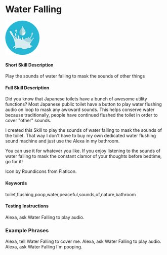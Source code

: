 # Water Falling

![icon](metadata/APP_ICON_SMALL.png)

#### Short Skill Description
Play the sounds of water falling to mask the sounds of other things

#### Full Skill Description

Did you know that Japanese toilets have a bunch of awesome utility functions? Most Japanese public toilet have a button to play water flushing audio on loop to mask any awkward sounds. This helps conserve water because traditionally, people have continued flushed the toilet in order to cover "other" sounds.

I created this Skill to play the sounds of water falling to mask the sounds of the toilet. That way I don't have to buy my own dedicated water flushing sound machine and just use the Alexa in my bathroom.

You can use it for whatever you like. If you enjoy listening to the sounds of water falling to mask the constant clamor of your thoughts before bedtime, go for it!

Icon by Roundicons from FlatIcon.

#### Keywords
toilet,flushing,poop,water,peaceful,sounds,of,nature,bathroom

#### Testing Instructions
Alexa, ask Water Falling to play audio.

### Example Phrases
Alexa, tell Water Falling to cover me.
Alexa, ask Water Falling to play audio.
Alexa, ask Water Falling I'm pooping.